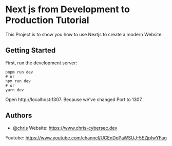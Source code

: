 
# Next js from Development to Production Tutorial

This Project is to show you how to use Nextjs to create a modern Website.


## Getting Started

First, run the development server:

    pnpm run dev
    # or
    npm run dev
    # or
    yarn dev

Open http://localhost:1307.
Because we've changed Port to 1307.
## Authors

- [@chris](https://github.com/chrisdesign69)
Website: https://www.chris-cybersec.dev

Youtube: https://www.youtube.com/channel/UCEnDqPaWSUJ-5EZjpIwYFag

